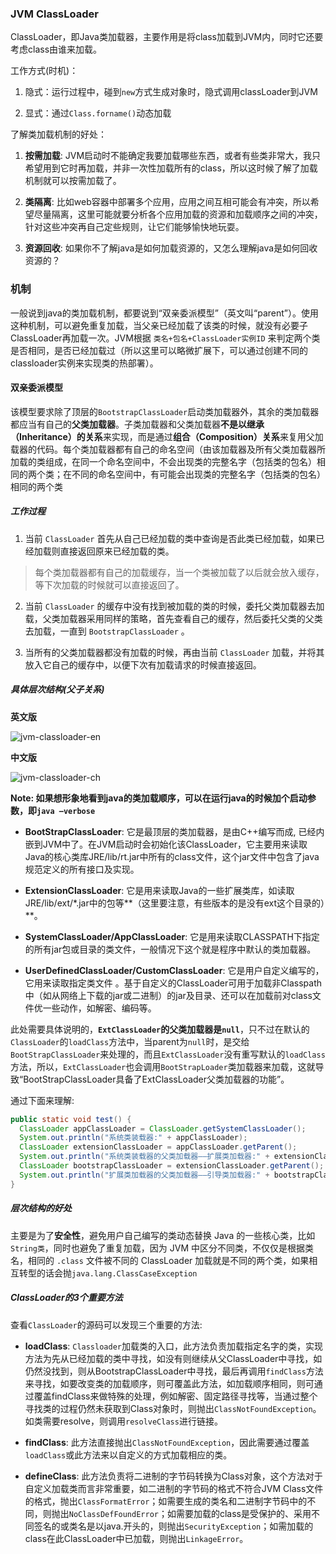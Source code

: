 ### JVM ClassLoader

ClassLoader，即Java类加载器，主要作用是将class加载到JVM内，同时它还要考虑class由谁来加载。

工作方式(时机)：

1. 隐式：运行过程中，碰到`new`方式生成对象时，隐式调用classLoader到JVM

2. 显式：通过`Class.forname()`动态加载

了解类加载机制的好处：

1. **按需加载**: JVM启动时不能确定我要加载哪些东西，或者有些类非常大，我只希望用到它时再加载，并非一次性加载所有的class，所以这时候了解了加载机制就可以按需加载了。

2. **类隔离**: 比如web容器中部署多个应用，应用之间互相可能会有冲突，所以希望尽量隔离，这里可能就要分析各个应用加载的资源和加载顺序之间的冲突，针对这些冲突再自己定些规则，让它们能够愉快地玩耍。

3. **资源回收**: 如果你不了解java是如何加载资源的，又怎么理解java是如何回收资源的？

### 机制

一般说到java的类加载机制，都要说到“双亲委派模型”（英文叫“parent”）。使用这种机制，可以避免重复加载，当父亲已经加载了该类的时候，就没有必要子ClassLoader再加载一次。JVM根据 `类名+包名+ClassLoader实例ID` 来判定两个类是否相同，是否已经加载过（所以这里可以略微扩展下，可以通过创建不同的classloader实例来实现类的热部署）。

#### 双亲委派模型

该模型要求除了顶层的`BootstrapClassLoader`启动类加载器外，其余的类加载器都应当有自己的**父类加载器**。子类加载器和父类加载器**不是以继承（Inheritance）的关系**来实现，而是通过**组合（Composition）关系**来复用父加载器的代码。每个类加载器都有自己的命名空间（由该加载器及所有父类加载器所加载的类组成，在同一个命名空间中，不会出现类的完整名字（包括类的包名）相同的两个类；在不同的命名空间中，有可能会出现类的完整名字（包括类的包名）相同的两个类

##### 工作过程

1. 当前 `ClassLoader` 首先从自己已经加载的类中查询是否此类已经加载，如果已经加载则直接返回原来已经加载的类。

> 每个类加载器都有自己的加载缓存，当一个类被加载了以后就会放入缓存，等下次加载的时候就可以直接返回了。

2. 当前 `ClassLoader` 的缓存中没有找到被加载的类的时候，委托父类加载器去加载，父类加载器采用同样的策略，首先查看自己的缓存，然后委托父类的父类去加载，一直到 `BootstrapClassLoader` 。

3. 当所有的父类加载器都没有加载的时候，再由当前 `ClassLoader` 加载，并将其放入它自己的缓存中，以便下次有加载请求的时候直接返回。

##### 具体层次结构(父子关系)

**英文版**

![jvm-classloader-en](https://raw.githubusercontent.com/dannygod/ITArticles/master/assets/jvm_classloader_en.png)

**中文版**

![jvm-classloader-ch](https://raw.githubusercontent.com/dannygod/ITArticles/master/assets/jvm_classloader_ch.png)

**Note: 如果想形象地看到java的类加载顺序，可以在运行java的时候加个启动参数，即`java –verbose`**

+ **BootStrapClassLoader**: 它是最顶层的类加载器，是由C++编写而成, 已经内嵌到JVM中了。在JVM启动时会初始化该ClassLoader，它主要用来读取Java的核心类库JRE/lib/rt.jar中所有的class文件，这个jar文件中包含了java规范定义的所有接口及实现。

+ **ExtensionClassLoader**: 它是用来读取Java的一些扩展类库，如读取JRE/lib/ext/*.jar中的包等**（这里要注意，有些版本的是没有ext这个目录的）**。

+ **SystemClassLoader/AppClassLoader**: 它是用来读取CLASSPATH下指定的所有jar包或目录的类文件，一般情况下这个就是程序中默认的类加载器。

+ **UserDefinedClassLoader/CustomClassLoader**: 它是用户自定义编写的，它用来读取指定类文件 。基于自定义的ClassLoader可用于加载非Classpath中（如从网络上下载的jar或二进制）的jar及目录、还可以在加载前对class文件优一些动作，如解密、编码等。

此处需要具体说明的，**`ExtClassLoader`的父类加载器是`null`**，只不过在默认的`ClassLoader`的`loadClass`方法中，当parent为`null`时，是交给`BootStrapClassLoader`来处理的，而且`ExtClassLoader`没有重写默认的`loadClass`方法，所以，`ExtClassLoader`也会调用`BootStrapLoader`类加载器来加载，这就导致“BootStrapClassLoader具备了ExtClassLoader父类加载器的功能”。

通过下面来理解:

```java
public static void test() {
  ClassLoader appClassLoader = ClassLoader.getSystemClassLoader();
  System.out.println("系统类装载器:" + appClassLoader);
  ClassLoader extensionClassLoader = appClassLoader.getParent();
  System.out.println("系统类装载器的父类加载器——扩展类加载器:" + extensionClassLoader);
  ClassLoader bootstrapClassLoader = extensionClassLoader.getParent();
  System.out.println("扩展类加载器的父类加载器——引导类加载器:" + bootstrapClassLoader);
}
```

##### 层次结构的好处

主要是为了**安全性**，避免用户自己编写的类动态替换 Java 的一些核心类，比如`String类`，同时也避免了重复加载，因为 JVM 中区分不同类，不仅仅是根据类名，相同的 `.class` 文件被不同的 ClassLoader 加载就是不同的两个类，如果相互转型的话会抛`java.lang.ClassCaseException`

##### ClassLoader的3个重要方法

查看`ClassLoader`的源码可以发现三个重要的方法:

+ **loadClass**: `Classloader`加载类的入口，此方法负责加载指定名字的类，实现方法为先从已经加载的类中寻找，如没有则继续从父ClassLoader中寻找，如仍然没找到，则从BootstrapClassLoader中寻找，最后再调用`findClass`方法来寻找，如要改变类的加载顺序，则可覆盖此方法，如加载顺序相同，则可通过覆盖findClass来做特殊的处理，例如解密、固定路径寻找等，当通过整个寻找类的过程仍然未获取到Class对象时，则抛出`ClassNotFoundException`。如类需要resolve，则调用`resolveClass`进行链接。

+ **findClass**: 此方法直接抛出`ClassNotFoundException`，因此需要通过覆盖`loadClass`或此方法来以自定义的方式加载相应的类。

+ **defineClass**: 此方法负责将二进制的字节码转换为Class对象，这个方法对于自定义加载类而言非常重要，如二进制的字节码的格式不符合JVM Class文件的格式，抛出`ClassFormatError`；如需要生成的类名和二进制字节码中的不同，则抛出`NoClassDefFoundError`；如需要加载的class是受保护的、采用不同签名的或类名是以java.开头的，则抛出`SecurityException`；如需加载的class在此ClassLoader中已加载，则抛出`LinkageError`。

